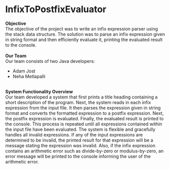 # InfixToPostfixEvaluator
<b>Objective</b>
<br>
The objective of the project was to write an infix expression parser using the stack data structure. The solution was to parse an infix expression given in string format and then efficiently evaluate it, printing the evaluated result to the console.
<br>
<br>
<b>Our Team</b>
<br>
Our team consists of two Java developers: 
<br>
*	Adam Jost<br>
*	Neha Metlapalli
<br>
<b>System Functionality Overview</b>
<br>
Our team developed a system that first prints a title heading containing a short description of the program. Next, the system reads in each infix expression from the input file.  It then parses the expression given in string format and converts the formatted expression to a postfix expression. Next, the postfix expression is evaluated. Finally, the evaluated result is printed to the console. This process is repeated until all expressions contained within the input file have been evaluated. The system is flexible and gracefully handles all invalid expressions.
 If any of the input expressions are determined to be invalid, the printed result for that expression will be a message stating the expression was invalid. Also, if the infix expression contains an arithmetic error such as divide-by-zero or modulus-by-zero, an error message will be printed to the console informing the user of the arithmetic error.  
